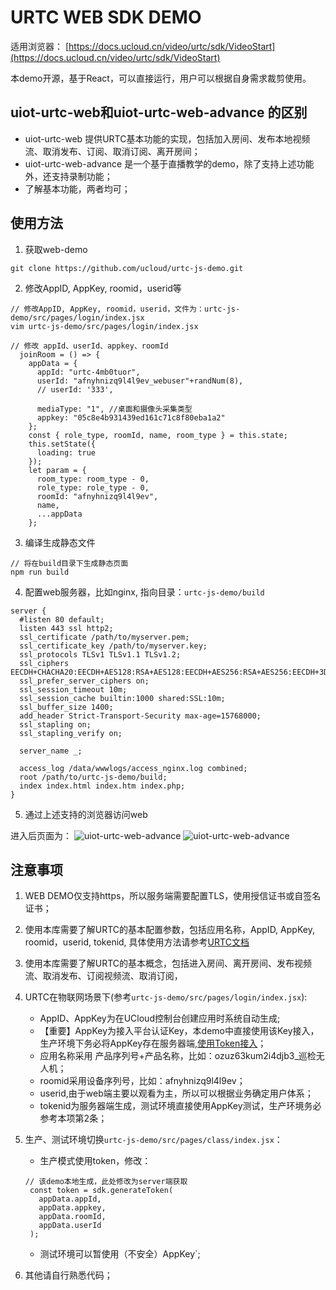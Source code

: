 # URTC WEB SDK DEMO

适用浏览器： [https://docs.ucloud.cn/video/urtc/sdk/VideoStart](https://docs.ucloud.cn/video/urtc/sdk/VideoStart)

本demo开源，基于React，可以直接运行，用户可以根据自身需求裁剪使用。


## uiot-urtc-web和uiot-urtc-web-advance 的区别

- uiot-urtc-web 提供URTC基本功能的实现，包括加入房间、发布本地视频流、取消发布、订阅、取消订阅、离开房间；
- uiot-urtc-web-advance 是一个基于直播教学的demo，除了支持上述功能外，还支持录制功能；
- 了解基本功能，两者均可；


## 使用方法

1. 获取web-demo
```
git clone https://github.com/ucloud/urtc-js-demo.git
```

2. 修改AppID, AppKey, roomid，userid等
```
// 修改AppID, AppKey, roomid，userid，文件为：urtc-js-demo/src/pages/login/index.jsx
vim urtc-js-demo/src/pages/login/index.jsx 

// 修改 appId、userId、appkey、roomId
  joinRoom = () => {
    appData = {
      appId: "urtc-4mb0tuor",
      userId: "afnyhnizq9l4l9ev_webuser"+randNum(8),
      // userId: '333',

      mediaType: "1", //桌面和摄像头采集类型
      appkey: "05c8e4b931439ed161c71c8f80eba1a2"
    };
    const { role_type, roomId, name, room_type } = this.state;
    this.setState({
      loading: true
    });
    let param = {
      room_type: room_type - 0,
      role_type: role_type - 0,
      roomId: "afnyhnizq9l4l9ev",
      name,
      ...appData
    };
``` 

3. 编译生成静态文件
```
// 将在build目录下生成静态页面
npm run build
```

4. 配置web服务器，比如nginx, 指向目录：`urtc-js-demo/build`
```
server {
  #listen 80 default;
  listen 443 ssl http2;
  ssl_certificate /path/to/myserver.pem;
  ssl_certificate_key /path/to/myserver.key;
  ssl_protocols TLSv1 TLSv1.1 TLSv1.2;
  ssl_ciphers EECDH+CHACHA20:EECDH+AES128:RSA+AES128:EECDH+AES256:RSA+AES256:EECDH+3DES:RSA+3DES:!MD5;
  ssl_prefer_server_ciphers on;
  ssl_session_timeout 10m;
  ssl_session_cache builtin:1000 shared:SSL:10m;
  ssl_buffer_size 1400;
  add_header Strict-Transport-Security max-age=15768000;
  ssl_stapling on;
  ssl_stapling_verify on;

  server_name _;

  access_log /data/wwwlogs/access_nginx.log combined;
  root /path/to/urtc-js-demo/build;
  index index.html index.htm index.php;
}

```

5. 通过上述支持的浏览器访问web

进入后页面为：
![uiot-urtc-web-advance](images/uiot-urtc-web-advance)
![uiot-urtc-web-advance](images/uiot-urtc-web-advance2)


## 注意事项

1. WEB DEMO仅支持https，所以服务端需要配置TLS，使用授信证书或自签名证书；
2. 使用本库需要了解URTC的基本配置参数，包括应用名称，AppID, AppKey, roomid，userid, tokenid, 具体使用方法请参考[URTC文档](https://docs.ucloud.cn/video/urtc)
3. 使用本库需要了解URTC的基本概念，包括进入房间、离开房间、发布视频流、取消发布、订阅视频流、取消订阅，
4. URTC在物联网场景下(参考`urtc-js-demo/src/pages/login/index.jsx`):
   - AppID、AppKey为在UCloud控制台创建应用时系统自动生成;
   - 【重要】AppKey为接入平台认证Key，本demo中直接使用该Key接入，生产环境下务必将AppKey存在服务器端,[使用Token接入](https://docs.ucloud.cn/video/urtc/sdk/token)；
   - 应用名称采用 产品序列号+产品名称，比如：ozuz63kum2i4djb3_巡检无人机；
   - roomid采用设备序列号，比如：afnyhnizq9l4l9ev；
   - userid,由于web端主要以观看为主，所以可以根据业务确定用户体系；
   - tokenid为服务器端生成，测试环境直接使用AppKey测试，生产环境务必参考本项第2条；

5. 生产、测试环境切换`urtc-js-demo/src/pages/class/index.jsx`：
   - 生产模式使用token，修改：
   ```
   // 该demo本地生成，此处修改为server端获取
    const token = sdk.generateToken(
      appData.appId,
      appData.appkey,
      appData.roomId,
      appData.userId
    );

   ```
   - 测试环境可以暂使用（不安全）AppKey`;
6. 其他请自行熟悉代码；

